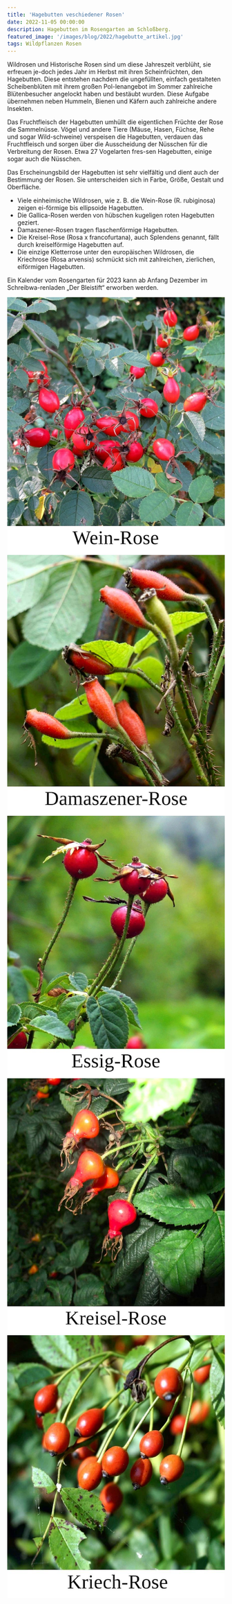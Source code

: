 ```yaml
---
title: 'Hagebutten veschiedener Rosen'
date: 2022-11-05 00:00:00
description: Hagebutten im Rosengarten am Schloßberg.
featured_image: '/images/blog/2022/hagebutte_artikel.jpg'
tags: Wildpflanzen Rosen
---
```


Wildrosen und Historische Rosen sind um diese Jahreszeit verblüht, sie erfreuen je-doch jedes Jahr im Herbst mit ihren Scheinfrüchten, den Hagebutten. Diese entstehen nachdem die ungefüllten, einfach gestalteten Scheibenblüten mit ihrem großen Pol-lenangebot im Sommer zahlreiche Blütenbesucher angelockt haben und bestäubt wurden. Diese Aufgabe übernehmen neben Hummeln, Bienen und Käfern auch zahlreiche andere Insekten.

Das Fruchtfleisch der Hagebutten umhüllt die eigentlichen Früchte der Rose die Sammelnüsse. Vögel und andere Tiere (Mäuse, Hasen, Füchse, Rehe und sogar Wild-schweine) verspeisen die Hagebutten, verdauen das Fruchtfleisch und sorgen über die Ausscheidung der Nüsschen für die Verbreitung der Rosen. Etwa 27 Vogelarten fres-sen Hagebutten, einige sogar auch die Nüsschen.

Das Erscheinungsbild der Hagebutten ist sehr vielfältig und dient auch der Bestimmung der Rosen. Sie unterscheiden sich in Farbe, Größe, Gestalt und Oberfläche.

- Viele einheimische Wildrosen, wie z. B. die Wein-Rose (R. rubiginosa) zeigen ei-förmige bis ellipsoide Hagebutten.
- Die Gallica-Rosen werden von hübschen kugeligen roten Hagebutten geziert. 
- Damaszener-Rosen tragen flaschenförmige Hagebutten.
- Die Kreisel-Rose (Rosa x francofurtana), auch Splendens genannt, fällt durch kreiselförmige Hagebutten auf. 
- Die einzige Kletterrose unter den europäischen Wildrosen, die Kriechrose (Rosa arvensis) schmückt sich mit zahlreichen, zierlichen, eiförmigen Hagebutten. 

Ein Kalender vom Rosengarten für 2023 kann ab Anfang Dezember im Schreibwa-renladen „Der Bleistift“ erworben werden.

<div class="gallery" data-columns="2">
    <img src="/images/blog/2022/hagebutte_wein_rose.jpg">
    <img src="/images/blog/2022/hagebutte_damaszener_rose.jpg">
    <img src="/images/blog/2022/hagebutte_essigrose.jpg">
    <img src="/images/blog/2022/hagebutte_kreisel_rose.jpg">
    <img src="/images/blog/2022/hagebutte_kriech_rose.jpg">
</div>
